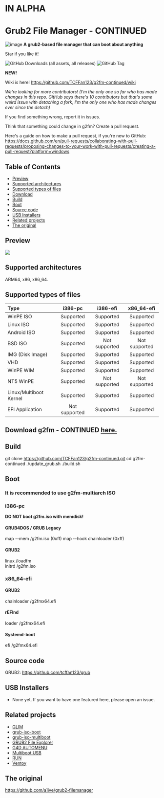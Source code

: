 # IN ALPHA

# Grub2 File Manager - CONTINUED

![image](https://github.com/TCFFan123/g2fm-continued/assets/107446530/c6d4f361-5f80-4e15-8241-7c76afa5b95c)
**A grub2-based file manager that can boot about anything**

Star if you like it!

![GitHub Downloads (all assets, all releases)](https://img.shields.io/github/downloads/TCFFan123/g2fm-continued/total?style=for-the-badge&labelColor=black&color=blue)
![GitHub Tag](https://img.shields.io/github/v/tag/TCFFan123/g2fm-continued?include_prereleases&style=for-the-badge&labelColor=black&color=blue)

**NEW!**

Wiki is here! <https://github.com/TCFFan123/g2fm-continued/wiki>

*We're looking for more contributors! (I'm the only one so far who has made changes in this repo. GitHub says there's 10 contributors but that's some weird issue with detaching a fork, I'm the only one who has made changes ever since the detach)*

If you find something wrong, report it in issues.

Think that something could change in g2fm? Create a pull request.

Here's a guide on how to make a pull request, if you're new to GitHub: <https://docs.github.com/en/pull-requests/collaborating-with-pull-requests/proposing-changes-to-your-work-with-pull-requests/creating-a-pull-request?platform=windows>

## Table of Contents

- [Preview](#preview)
- [Supported architectures](#supported-architectures)
- [Supported types of files](#supported-types-of-files)
- [Download](download-g2fm-here.)
- [Build](#build)
- [Boot](#boot)
- [Source code](#source-code)
- [USB Installers](#usb-installers)
- [Related projects](#related-projects)
- [The original](#the-original)

## Preview

![](https://i.imgur.com/zgz3Xeb.png)

## Supported architectures

ARM64, x86, x86_64.

## Supported types of files

| Type                                                         | i386-pc | i386-efi | x86_64-efi |
| :----------------------------------------------------------- | :-----: | :------: | :--------: |
| WinPE ISO |    Supported    |    Supported     |     Supported      |
| Linux ISO |    Supported    |    Supported     |     Supported      |
| Android ISO |    Supported    |    Supported     |     Supported      |
| BSD ISO |    Supported    |    Not supported     |     Not supported      |
| IMG (Disk Image) |    Supported    |    Supported     |     Supported      |
| VHD |    Supported    |    Supported     |     Supported      |
| WinPE WIM |    Supported    |    Supported     |     Supported      |
| NT5 WinPE |    Supported    |    Not supported     |     Not supported      |
| Linux/Multiboot Kernel |    Supported    |    Supported     |     Supported      |
| EFI Application |    Not supported    |    Supported     |     Supported      |

## Download g2fm - CONTINUED [here.](https://github.com/TCFFan123/g2fm-continued/releases)

## Build

 git clone <https://github.com/TCFFan123/g2fm-continued.git>
 cd g2fm-continued
 ./update_grub.sh
 ./build.sh

## Boot

### It is recommended to use g2fm-multiarch ISO

### i386-pc

**DO NOT boot g2fm.iso with memdisk!**  

#### GRUB4DOS / GRUB Legacy

 map --mem /g2fm.iso (0xff)
 map --hook
 chainloader (0xff)

#### GRUB2

 linux /loadfm  
 initrd /g2fm.iso  

### x86_64-efi

#### GRUB2

 chainloader /g2fmx64.efi

#### rEFInd

 loader /g2fmx64.efi

#### Systemd-boot

 efi /g2fmx64.efi

## Source code

GRUB2: <https://github.com/tcffan123/grub>

## USB Installers

- None yet. If you want to have one featured here, please open an issue.

## Related projects

- [GLIM](https://github.com/thias/glim)
- [grub-iso-boot](https://github.com/Jimmy-Z/grub-iso-boot)
- [grub-iso-multiboot](https://github.com/mpolitzer/grub-iso-multiboot)
- [GRUB2 File Explorer](http://bbs.wuyou.net/forum.php?mod=viewthread&tid=320715)
- [G4D AUTOMENU](http://bbs.wuyou.net/forum.php?mod=viewthread&tid=203607)
- [Multiboot USB](http://mbusb.aguslr.com/)
- [RUN](http://bbs.wuyou.net/forum.php?mod=viewthread&tid=191301)
- [Ventoy](https://github.com/ventoy/Ventoy)

## The original

<https://github.com/a1ive/grub2-filemanager>
